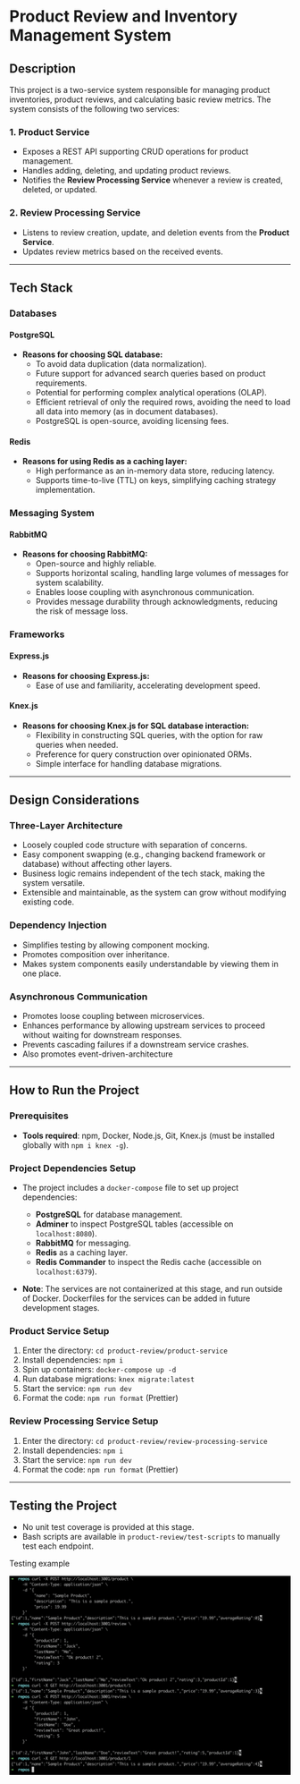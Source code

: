 # Product Review and Inventory Management System

## Description

This project is a two-service system responsible for managing product inventories, product reviews, and calculating basic review metrics. The system consists of the following two services:

### 1. **Product Service**

- Exposes a REST API supporting CRUD operations for product management.
- Handles adding, deleting, and updating product reviews.
- Notifies the **Review Processing Service** whenever a review is created, deleted, or updated.

### 2. **Review Processing Service**

- Listens to review creation, update, and deletion events from the **Product Service**.
- Updates review metrics based on the received events.

---

## Tech Stack

### Databases

#### **PostgreSQL**
- **Reasons for choosing SQL database:**
  - To avoid data duplication (data normalization).
  - Future support for advanced search queries based on product requirements.
  - Potential for performing complex analytical operations (OLAP).
  - Efficient retrieval of only the required rows, avoiding the need to load all data into memory (as in document databases).
  - PostgreSQL is open-source, avoiding licensing fees.

#### **Redis**
- **Reasons for using Redis as a caching layer:**
  - High performance as an in-memory data store, reducing latency.
  - Supports time-to-live (TTL) on keys, simplifying caching strategy implementation.

### Messaging System

#### **RabbitMQ**
- **Reasons for choosing RabbitMQ:**
  - Open-source and highly reliable.
  - Supports horizontal scaling, handling large volumes of messages for system scalability.
  - Enables loose coupling with asynchronous communication.
  - Provides message durability through acknowledgments, reducing the risk of message loss.

### Frameworks

#### **Express.js**
- **Reasons for choosing Express.js:**
  - Ease of use and familiarity, accelerating development speed.

#### **Knex.js**
- **Reasons for choosing Knex.js for SQL database interaction:**
  - Flexibility in constructing SQL queries, with the option for raw queries when needed.
  - Preference for query construction over opinionated ORMs.
  - Simple interface for handling database migrations.

---

## Design Considerations

### Three-Layer Architecture

- Loosely coupled code structure with separation of concerns.
- Easy component swapping (e.g., changing backend framework or database) without affecting other layers.
- Business logic remains independent of the tech stack, making the system versatile.
- Extensible and maintainable, as the system can grow without modifying existing code.

### Dependency Injection

- Simplifies testing by allowing component mocking.
- Promotes composition over inheritance.
- Makes system components easily understandable by viewing them in one place.

### Asynchronous Communication

- Promotes loose coupling between microservices.
- Enhances performance by allowing upstream services to proceed without waiting for downstream responses.
- Prevents cascading failures if a downstream service crashes.
- Also promotes event-driven-architecture

---

## How to Run the Project

### Prerequisites

- **Tools required**: npm, Docker, Node.js, Git, Knex.js (must be installed globally with `npm i knex -g`).

### Project Dependencies Setup

- The project includes a `docker-compose` file to set up project dependencies:
  - **PostgreSQL** for database management.
  - **Adminer** to inspect PostgreSQL tables (accessible on `localhost:8080`).
  - **RabbitMQ** for messaging.
  - **Redis** as a caching layer.
  - **Redis Commander** to inspect the Redis cache (accessible on `localhost:6379`).

- **Note**: The services are not containerized at this stage, and run outside of Docker. Dockerfiles for the services can be added in future development stages.

### Product Service Setup

1. Enter the directory: `cd product-review/product-service`
2. Install dependencies: `npm i`
3. Spin up containers: `docker-compose up -d`
4. Run database migrations: `knex migrate:latest`
5. Start the service: `npm run dev`
6. Format the code: `npm run format` (Prettier)

### Review Processing Service Setup

1. Enter the directory: `cd product-review/review-processing-service`
2. Install dependencies: `npm i`
3. Start the service: `npm run dev`
4. Format the code: `npm run format` (Prettier)

---

## Testing the Project

- No unit test coverage is provided at this stage.
- Bash scripts are available in `product-review/test-scripts` to manually test each endpoint.

Testing example

![alt text](testingResults.png)